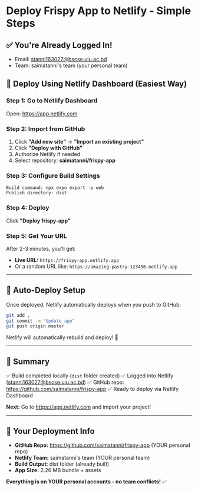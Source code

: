 # Deploy Frispy App to Netlify - Simple Steps

## ✅ You're Already Logged In!
- Email: stanni163027@bscse.uiu.ac.bd
- Team: saimatanni's team (your personal team)

## 🚀 Deploy Using Netlify Dashboard (Easiest Way)

### Step 1: Go to Netlify Dashboard
Open: https://app.netlify.com

### Step 2: Import from GitHub
1. Click **"Add new site"** → **"Import an existing project"**
2. Click **"Deploy with GitHub"**
3. Authorize Netlify if needed
4. Select repository: **saimatanni/frispy-app**

### Step 3: Configure Build Settings
```
Build command: npx expo export -p web
Publish directory: dist
```

### Step 4: Deploy
Click **"Deploy frispy-app"**

### Step 5: Get Your URL
After 2-3 minutes, you'll get:
- **Live URL:** `https://frispy-app.netlify.app`
- Or a random URL like: `https://amazing-pastry-123456.netlify.app`

---

## 🔄 Auto-Deploy Setup

Once deployed, Netlify automatically deploys when you push to GitHub:

```bash
git add .
git commit -m "Update app"
git push origin master
```

Netlify will automatically rebuild and deploy! 🎉

---

## 📝 Summary

✅ Build completed locally (`dist` folder created)
✅ Logged into Netlify (stanni163027@bscse.uiu.ac.bd)
✅ GitHub repo: https://github.com/saimatanni/frispy-app
✅ Ready to deploy via Netlify Dashboard

**Next:** Go to https://app.netlify.com and import your project!

---

## 🎯 Your Deployment Info

- **GitHub Repo:** https://github.com/saimatanni/frispy-app (YOUR personal repo)
- **Netlify Team:** saimatanni's team (YOUR personal team)
- **Build Output:** dist folder (already built)
- **App Size:** 2.26 MB bundle + assets

**Everything is on YOUR personal accounts - no team conflicts!** ✅
